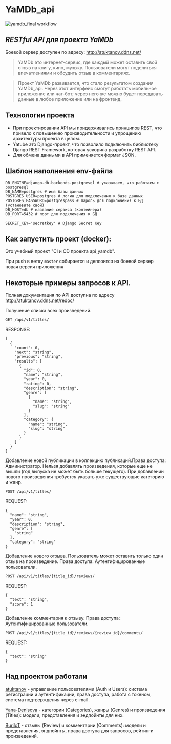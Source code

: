 # YaMDb_api
![yamdb_final workflow](https://github.com/atuktanov/yamdb_final/workflows/yamdb_final_workflow/badge.svg)
## _RESTful API для проекта YaMDb_
Боевой сервер доступен по адресу: http://atuktanov.ddns.net/

> YaMDb это интернет-сервис, где каждый может оставить свой отзыв на книгу,
кино, музыку. Пользователи могут поделиться впечатлениями и обсудить отзыв
в комментариях.

> Проект YaMDb развивается, что стало результатом создания YaMDb_api.
Через этот интерфейс смогут работать мобильное приложение или чат-бот;
через него же можно будет передавать данные в любое приложение или на фронтенд.

## Технологии проекта

- При проектировании API мы придерживались принципов REST, 
  что привело к повышению производительности и упрощению архитектуры проекта в целом.
- Yatube это Django-проект, что позволило подключить библиотеку Django REST Framework,
  которая ускорила разработку REST API. 
- Для обмена данными в API применяется формат JSON.

## Шаблон наполнения env-файла
```
DB_ENGINE=django.db.backends.postgresql # указываем, что работаем с postgresql
DB_NAME=postgres # имя базы данных
POSTGRES_USER=postgres # логин для подключения к базе данных
POSTGRES_PASSWORD=postgrespass # пароль для подключения к БД (установите свой)
DB_HOST=db # название сервиса (контейнера)
DB_PORT=5432 # порт для подключения к БД

SECRET_KEY='secretkey' # Django Secret Key
```

## Как запустить проект (docker):
Это учебный проект "CI и CD проекта api_yamdb".

При push в ветку `master` собирается и деплоится на боевой сервер новая версия приложения

## Некоторые примеры запросов к API.
Полная документация по API доступна по адресу http://atuktanov.ddns.net/redoc/

Получение списка всех произведений.


``` 
GET /api/v1/titles/
```

RESPONSE:

```
[
  {
    "count": 0,
    "next": "string",
    "previous": "string",
    "results": [
      {
        "id": 0,
        "name": "string",
        "year": 0,
        "rating": 0,
        "description": "string",
        "genre": [
          {
            "name": "string",
            "slug": "string"
          }
        ],
        "category": {
          "name": "string",
          "slug": "string"
        }
      }
    ]
  }
]
```

Добавление новой публикации в коллекцию публикаций.Права доступа: Администратор.
Нельзя добавлять произведения, которые еще не вышли (год выпуска не может быть больше текущего).
При добавлении нового произведения требуется указать уже существующие категорию и жанр.

```
POST /api/v1/titles/
```

REQUEST:

```
{
  "name": "string",
  "year": 0,
  "description": "string",
  "genre": [
    "string"
  ],
  "category": "string"
}
```

Добавление нового отзыва. Пользователь может оставить только один отзыв на произведение.
Права доступа: Аутентифицированные пользователи.


```
POST /api/v1/titles/{title_id}/reviews/
```

REQUEST:

```
{
  "text": "string",
  "score": 1
}
```

Добавление комментария к отзыву.
Права доступа: Аутентифицированные пользователи.

```
POST /api/v1/titles/{title_id}/reviews/{review_id}/comments/
```

REQUEST:

```
{
  "text": "string"
}
```

## Над проектом работали
[atuktanov](https://github.com/atuktanov) - управление пользователями (Auth и Users): система регистрации и аутентификации, права доступа, работа с токеном, система подтверждения через e-mail.

[Yana-Denisova](https://github.com/Yana-Denisova) - категории (Categories), жанры (Genres) и произведения (Titles): модели, представления и эндпойнты для них.

[BuriloT](https://github.com/BuriloT) - отзывы (Review) и комментарии (Comments): модели и представления, эндпойнты, права доступа для запросов, рейтинги произведений.